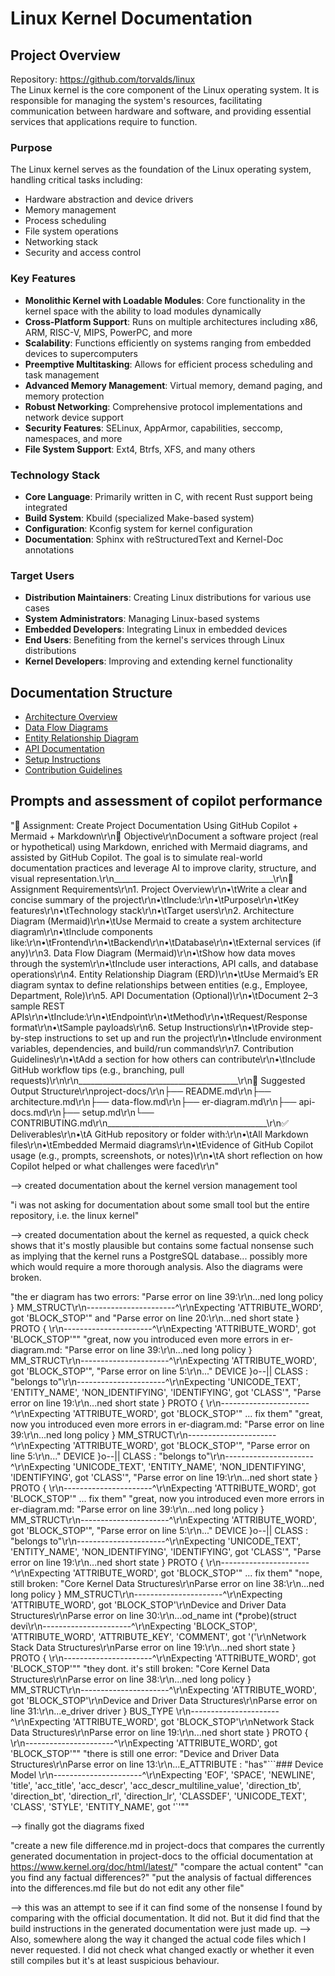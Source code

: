 # Linux Kernel Documentation

## Project Overview

Repository: https://github.com/torvalds/linux \
The Linux kernel is the core component of the Linux operating system. It is responsible for managing the system's resources, facilitating communication between hardware and software, and providing essential services that applications require to function.

### Purpose

The Linux kernel serves as the foundation of the Linux operating system, handling critical tasks including:
- Hardware abstraction and device drivers
- Memory management
- Process scheduling
- File system operations
- Networking stack
- Security and access control

### Key Features

- **Monolithic Kernel with Loadable Modules**: Core functionality in the kernel space with the ability to load modules dynamically
- **Cross-Platform Support**: Runs on multiple architectures including x86, ARM, RISC-V, MIPS, PowerPC, and more
- **Scalability**: Functions efficiently on systems ranging from embedded devices to supercomputers
- **Preemptive Multitasking**: Allows for efficient process scheduling and task management
- **Advanced Memory Management**: Virtual memory, demand paging, and memory protection
- **Robust Networking**: Comprehensive protocol implementations and network device support
- **Security Features**: SELinux, AppArmor, capabilities, seccomp, namespaces, and more
- **File System Support**: Ext4, Btrfs, XFS, and many others

### Technology Stack

- **Core Language**: Primarily written in C, with recent Rust support being integrated
- **Build System**: Kbuild (specialized Make-based system)
- **Configuration**: Kconfig system for kernel configuration
- **Documentation**: Sphinx with reStructuredText and Kernel-Doc annotations

### Target Users

- **Distribution Maintainers**: Creating Linux distributions for various use cases
- **System Administrators**: Managing Linux-based systems
- **Embedded Developers**: Integrating Linux in embedded devices
- **End Users**: Benefiting from the kernel's services through Linux distributions
- **Kernel Developers**: Improving and extending kernel functionality

## Documentation Structure

- [Architecture Overview](./architecture.md)
- [Data Flow Diagrams](./data-flow.md)
- [Entity Relationship Diagram](./er-diagram.md)
- [API Documentation](./api-docs.md)
- [Setup Instructions](./setup.md)
- [Contribution Guidelines](./CONTRIBUTING.md)

## Prompts and assessment of copilot performance

"📘 Assignment: Create Project Documentation Using GitHub Copilot + Mermaid + Markdown\r\n🎯 Objective\r\nDocument a software project (real or hypothetical) using Markdown, enriched with Mermaid diagrams, and assisted by GitHub Copilot. The goal is to simulate real-world documentation practices and leverage AI to improve clarity, structure, and visual representation.\r\n________________________________________\r\n📌 Assignment Requirements\r\n1. Project Overview\r\n•\tWrite a clear and concise summary of the project\r\n•\tInclude:\r\n•\tPurpose\r\n•\tKey features\r\n•\tTechnology stack\r\n•\tTarget users\r\n2. Architecture Diagram (Mermaid)\r\n•\tUse Mermaid to create a system architecture diagram\r\n•\tInclude components like:\r\n•\tFrontend\r\n•\tBackend\r\n•\tDatabase\r\n•\tExternal services (if any)\r\n3. Data Flow Diagram (Mermaid)\r\n•\tShow how data moves through the system\r\n•\tInclude user interactions, API calls, and database operations\r\n4. Entity Relationship Diagram (ERD)\r\n•\tUse Mermaid’s ER diagram syntax to define relationships between entities (e.g., Employee, Department, Role)\r\n5. API Documentation (Optional)\r\n•\tDocument 2–3 sample REST APIs\r\n•\tInclude:\r\n•\tEndpoint\r\n•\tMethod\r\n•\tRequest/Response format\r\n•\tSample payloads\r\n6. Setup Instructions\r\n•\tProvide step-by-step instructions to set up and run the project\r\n•\tInclude environment variables, dependencies, and build/run commands\r\n7. Contribution Guidelines\r\n•\tAdd a section for how others can contribute\r\n•\tInclude GitHub workflow tips (e.g., branching, pull requests)\r\n\r\n________________________________________\r\n📁 Suggested Output Structure\r\nproject-docs/\r\n├── README.md\r\n├── architecture.md\r\n├── data-flow.md\r\n├── er-diagram.md\r\n├── api-docs.md\r\n├── setup.md\r\n└── CONTRIBUTING.md\r\n________________________________________\r\n✅ Deliverables\r\n•\tA GitHub repository or folder with:\r\n•\tAll Markdown files\r\n•\tEmbedded Mermaid diagrams\r\n•\tEvidence of GitHub Copilot usage (e.g., prompts, screenshots, or notes)\r\n•\tA short reflection on how Copilot helped or what challenges were faced\r\n"

--> created documentation about the kernel version management tool

"i was not asking for documentation about some small tool but the entire repository, i.e. the linux kernel"

--> created documentation about the kernel as requested, a quick check shows that it's mostly plausible but contains some factual nonsense such as implying that the kernel runs a PostgreSQL database... possibly more which would require a more thorough analysis. Also the diagrams were broken.

"the er diagram has two errors: \"Parse error on line 39:\r\n...ned long policy    }        MM_STRUCT\r\n----------------------^\r\nExpecting 'ATTRIBUTE_WORD', got 'BLOCK_STOP'\" and \"Parse error on line 20:\r\n...ned short state    }        PROTO { \r\n----------------------^\r\nExpecting 'ATTRIBUTE_WORD', got 'BLOCK_STOP'\""
"great, now you introduced even more errors in er-diagram.md: \"Parse error on line 39:\r\n...ned long policy    }        MM_STRUCT\r\n----------------------^\r\nExpecting 'ATTRIBUTE_WORD', got 'BLOCK_STOP'\", \"Parse error on line 5:\r\n...\"    DEVICE }o--|| CLASS : \"belongs to\"\r\n----------------------^\r\nExpecting 'UNICODE_TEXT', 'ENTITY_NAME', 'NON_IDENTIFYING', 'IDENTIFYING', got 'CLASS'\", \"Parse error on line 19:\r\n...ned short state    }        PROTO { \r\n----------------------^\r\nExpecting 'ATTRIBUTE_WORD', got 'BLOCK_STOP'\" ... fix them"
"great, now you introduced even more errors in er-diagram.md: \"Parse error on line 39:\r\n...ned long policy    }        MM_STRUCT\r\n----------------------^\r\nExpecting 'ATTRIBUTE_WORD', got 'BLOCK_STOP'\", \"Parse error on line 5:\r\n...\"    DEVICE }o--|| CLASS : \"belongs to\"\r\n----------------------^\r\nExpecting 'UNICODE_TEXT', 'ENTITY_NAME', 'NON_IDENTIFYING', 'IDENTIFYING', got 'CLASS'\", \"Parse error on line 19:\r\n...ned short state    }        PROTO { \r\n----------------------^\r\nExpecting 'ATTRIBUTE_WORD', got 'BLOCK_STOP'\" ... fix them"
"great, now you introduced even more errors in er-diagram.md: \"Parse error on line 39:\r\n...ned long policy    }        MM_STRUCT\r\n----------------------^\r\nExpecting 'ATTRIBUTE_WORD', got 'BLOCK_STOP'\", \"Parse error on line 5:\r\n...\"    DEVICE }o--|| CLASS : \"belongs to\"\r\n----------------------^\r\nExpecting 'UNICODE_TEXT', 'ENTITY_NAME', 'NON_IDENTIFYING', 'IDENTIFYING', got 'CLASS'\", \"Parse error on line 19:\r\n...ned short state    }        PROTO { \r\n----------------------^\r\nExpecting 'ATTRIBUTE_WORD', got 'BLOCK_STOP'\" ... fix them"
"nope, still broken: \"Core Kernel Data Structures\r\nParse error on line 38:\r\n...ned long policy    }        MM_STRUCT\r\n----------------------^\r\nExpecting 'ATTRIBUTE_WORD', got 'BLOCK_STOP'\r\nDevice and Driver Data Structures\r\nParse error on line 30:\r\n...od_name        int (*probe)(struct devi\r\n----------------------^\r\nExpecting 'BLOCK_STOP', 'ATTRIBUTE_WORD', 'ATTRIBUTE_KEY', 'COMMENT', got '('\r\nNetwork Stack Data Structures\r\nParse error on line 19:\r\n...ned short state    }        PROTO { \r\n----------------------^\r\nExpecting 'ATTRIBUTE_WORD', got 'BLOCK_STOP'\""
"they dont. it's still broken: \"Core Kernel Data Structures\r\nParse error on line 38:\r\n...ned long policy    }        MM_STRUCT\r\n----------------------^\r\nExpecting 'ATTRIBUTE_WORD', got 'BLOCK_STOP'\r\nDevice and Driver Data Structures\r\nParse error on line 31:\r\n...e_driver driver    }        BUS_TYPE \r\n----------------------^\r\nExpecting 'ATTRIBUTE_WORD', got 'BLOCK_STOP'\r\nNetwork Stack Data Structures\r\nParse error on line 19:\r\n...ned short state    }        PROTO { \r\n----------------------^\r\nExpecting 'ATTRIBUTE_WORD', got 'BLOCK_STOP'\""
"there is still one error: \"Device and Driver Data Structures\r\nParse error on line 13:\r\n...E_ATTRIBUTE : \"has\"```### Device Model \r\n----------------------^\r\nExpecting 'EOF', 'SPACE', 'NEWLINE', 'title', 'acc_title', 'acc_descr', 'acc_descr_multiline_value', 'direction_tb', 'direction_bt', 'direction_rl', 'direction_lr', 'CLASSDEF', 'UNICODE_TEXT', 'CLASS', 'STYLE', 'ENTITY_NAME', got '`'\""

--> finally got the diagrams fixed

"create a new file difference.md in project-docs that compares the currently generated documentation in project-docs to the official documentation at https://www.kernel.org/doc/html/latest/"
"compare the actual content"
"can you find any factual differences?"
"put the analysis of factual differences into the differences.md file but do not edit any other file"

--> this was an attempt to see if it can find some of the nonsense I found by comparing with the official documentation. It did not. But it did find that the build instructions in the generated documentation were just made up.
--> Also, somewhere along the way it changed the actual code files which I never requested. I did not check what changed exactly or whether it even still compiles but it's at least suspicious behaviour.